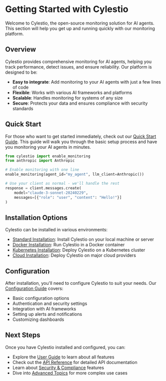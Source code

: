 # Getting Started with Cylestio

Welcome to Cylestio, the open-source monitoring solution for AI agents. This section will help you get up and running quickly with our monitoring platform.

## Overview

Cylestio provides comprehensive monitoring for AI agents, helping you track performance, detect issues, and ensure reliability. Our platform is designed to be:

- **Easy to integrate**: Add monitoring to your AI agents with just a few lines of code
- **Flexible**: Works with various AI frameworks and platforms
- **Scalable**: Handles monitoring for systems of any size
- **Secure**: Protects your data and ensures compliance with security standards

## Quick Start

For those who want to get started immediately, check out our [Quick Start Guide](quick-start.md). This guide will walk you through the basic setup process and have you monitoring your AI agents in minutes.

```python
from cylestio import enable_monitoring
from anthropic import Anthropic

# Enable monitoring with one line
enable_monitoring(agent_id="my_agent", llm_client=Anthropic())

# Use your client as normal - we'll handle the rest
response = client.messages.create(
    model="claude-3-sonnet-20240229",
    messages=[{"role": "user", "content": "Hello!"}]
)
```

## Installation Options

Cylestio can be installed in various environments:

- [Standard Installation](installation.md): Install Cylestio on your local machine or server
- [Docker Installation](installation.md#docker): Run Cylestio in a Docker container
- [Kubernetes Installation](installation.md#kubernetes): Deploy Cylestio on a Kubernetes cluster
- [Cloud Installation](installation.md#cloud): Deploy Cylestio on major cloud providers

## Configuration

After installation, you'll need to configure Cylestio to suit your needs. Our [Configuration Guide](configuration.md) covers:

- Basic configuration options
- Authentication and security settings
- Integration with AI frameworks
- Setting up alerts and notifications
- Customizing dashboards

## Next Steps

Once you have Cylestio installed and configured, you can:

- Explore the [User Guide](../user-guide/index.md) to learn about all features
- Check out the [API Reference](../api-reference/index.md) for detailed API documentation
- Learn about [Security & Compliance](../security/index.md) features
- Dive into [Advanced Topics](../advanced-topics/index.md) for more complex use cases 